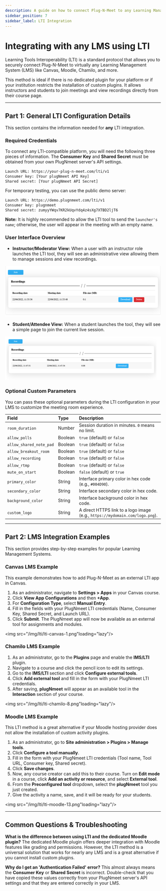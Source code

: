 ```yaml
---
description: A guide on how to connect Plug-N-Meet to any Learning Management System (LMS) like Canvas, Moodle, or Chamilo using the LTI standard.
sidebar_position: 7
sidebar_label: LTI Integration
---
```


# Integrating with any LMS using LTI

Learning Tools Interoperability (LTI) is a standard protocol that allows you to securely connect Plug-N-Meet to virtually any Learning Management System (LMS) like Canvas, Moodle, Chamilo, and more.

This method is ideal if there is no dedicated plugin for your platform or if your institution restricts the installation of custom plugins. It allows instructors and students to join meetings and view recordings directly from their course page.

---

## Part 1: General LTI Configuration Details

This section contains the information needed for **any** LTI integration.

### Required Credentials

To connect any LTI-compatible platform, you will need the following three pieces of information. The **Consumer Key** and **Shared Secret** must be obtained from your own PlugNmeet server's API settings.

```
Launch URL: https://your-plug-n-meet.com/lti/v1
Consumer key: [Your plugNmeet API Key]
Shared secret: [Your plugNmeet API Secret]
```

For temporary testing, you can use the public demo server:

```
Launch URL: https://demo.plugnmeet.com/lti/v1
Consumer key: plugnmeet
Shared secret: zumyyYWqv7KR2kUqvYdq4z4sXg7XTBD2ljT6
```

**Note:** It is highly recommended to allow the LTI tool to send the `launcher's name`; otherwise, the user will appear in the meeting with an empty name.

### User Interface Overview

- **Instructor/Moderator View:** When a user with an instructor role launches the LTI tool, they will see an administrative view allowing them to manage sessions and view recordings.

![lti1.png](/img/lti/lti1.png)

- **Student/Attendee View:** When a student launches the tool, they will see a simple page to join the current live session.

![lti3.png](/img/lti/lti3.png)

### Optional Custom Parameters

You can pass these optional parameters during the LTI configuration in your LMS to customize the meeting room experience.

| Field                 | Type    | Description                                                                 |
| :-------------------- | :------ | :-------------------------------------------------------------------------- |
| `room_duration`         | Number  | Session duration in minutes. `0` means no limit.                            |
| `allow_polls`           | Boolean | `true` (default) or `false`                                                 |
| `allow_shared_note_pad` | Boolean | `true` (default) or `false`                                                 |
| `allow_breakout_room`   | Boolean | `true` (default) or `false`                                                 |
| `allow_recording`       | Boolean | `true` (default) or `false`                                                 |
| `allow_rtmp`            | Boolean | `true` (default) or `false`                                                 |
| `mute_on_start`         | Boolean | `false` (default) or `true`                                                 |
| `primary_color`         | String  | Interface primary color in hex code (e.g., `#004D90`).                      |
| `secondary_color`       | String  | Interface secondary color in hex code.                                      |
| `background_color`      | String  | Interface background color in hex code.                                     |
| `custom_logo`           | String  | A direct HTTPS link to a logo image (e.g., `https://mydomain.com/logo.png`). |

---

## Part 2: LMS Integration Examples

This section provides step-by-step examples for popular Learning Management Systems.

### Canvas LMS Example

This example demonstrates how to add Plug-N-Meet as an external LTI app in Canvas.

1.  As an administrator, navigate to **Settings > Apps** in your Canvas course.
2.  Click **View App Configurations** and then **+App**.
3.  For **Configuration Type**, select **Manual Entry**.
4.  Fill in the fields with your PlugNmeet LTI credentials (Name, Consumer Key, Shared Secret, and Launch URL).
5.  Click **Submit**. The PlugNmeet app will now be available as an external tool for assignments and modules.

<img src="/img/lti/lti-canvas-1.png"loading="lazy"/>

### Chamilo LMS Example

1.  As an administrator, go to the **Plugins** page and enable the **IMS/LTI** plugin.
2.  Navigate to a course and click the pencil icon to edit its settings.
3.  Go to the **IMS/LTI** section and click **Configure external tools**.
4.  Click **Add external tool** and fill in the form with your PlugNmeet LTI credentials.
5.  After saving, **plugNmeet** will appear as an available tool in the **Interaction** section of your course.

<img src="/img/lti/lti-chamilo-8.png"loading="lazy"/>

### Moodle LMS Example

This LTI method is a great alternative if your Moodle hosting provider does not allow the installation of custom activity plugins.

1.  As an administrator, go to **Site administration > Plugins > Manage tools**.
2.  Click **Configure a tool manually**.
3.  Fill in the form with your PlugNmeet LTI credentials (Tool name, Tool URL, Consumer key, Shared secret).
4.  Click **Save changes**.
5.  Now, any course creator can add this to their course. Turn on **Edit mode** in a course, click **Add an activity or resource**, and select **External tool**.
6.  From the **Preconfigured tool** dropdown, select the **plugNmeet** tool you just created.
7.  Give the activity a name, save, and it will be ready for your students.

<img src="/img/lti/lti-moodle-13.png"loading="lazy"/>

---

## Common Questions & Troubleshooting

**What is the difference between using LTI and the dedicated Moodle plugin?**
The dedicated Moodle plugin offers deeper integration with Moodle features like grading and permissions. However, the LTI method is a universal solution that works for nearly any LMS and is a great alternative if you cannot install custom plugins.

**Why do I get an 'Authentication Failed' error?**
This almost always means the **Consumer Key** or **Shared Secret** is incorrect. Double-check that you have copied these values correctly from your PlugNmeet server's API settings and that they are entered correctly in your LMS.
